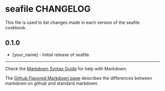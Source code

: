 seafile CHANGELOG
=================

This file is used to list changes made in each version of the seafile cookbook.

0.1.0
-----
- [your_name] - Initial release of seafile

- - -
Check the [Markdown Syntax Guide](http://daringfireball.net/projects/markdown/syntax) for help with Markdown.

The [Github Flavored Markdown page](http://github.github.com/github-flavored-markdown/) describes the differences between markdown on github and standard markdown.
